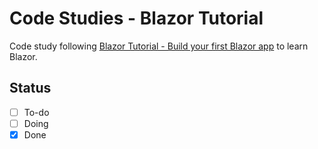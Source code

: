 # Code Studies - Blazor Tutorial

Code study following [Blazor Tutorial - Build your first Blazor app](https://dotnet.microsoft.com/learn/aspnet/blazor-tutorial/intro) to learn Blazor.

## Status

- [ ] To-do
- [ ] Doing
- [x] Done